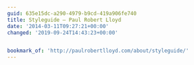 ```yaml
---
guid: 635e15dc-a290-4979-b9cd-419a906fe740
title: Styleguide — Paul Robert Lloyd
date: '2014-03-11T09:27:21+00:00'
changed: '2019-09-24T14:43:23+00:00'


bookmark_of: 'http://paulrobertlloyd.com/about/styleguide/'
---
```




